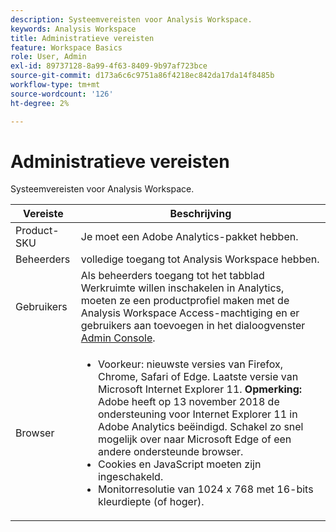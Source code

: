 ```yaml
---
description: Systeemvereisten voor Analysis Workspace.
keywords: Analysis Workspace
title: Administratieve vereisten
feature: Workspace Basics
role: User, Admin
exl-id: 89737128-8a99-4f63-8409-9b97af723bce
source-git-commit: d173a6c6c9751a86f4218ec842da17da14f8485b
workflow-type: tm+mt
source-wordcount: '126'
ht-degree: 2%

---
```


# Administratieve vereisten

Systeemvereisten voor Analysis Workspace.

| Vereiste | Beschrijving |
|--- |--- |
| Product-SKU | Je moet een Adobe Analytics-pakket hebben. |
| Beheerders | volledige toegang tot Analysis Workspace hebben. |
| Gebruikers | Als beheerders toegang tot het tabblad Werkruimte willen inschakelen in Analytics, moeten ze een productprofiel maken met de Analysis Workspace Access-machtiging en er gebruikers aan toevoegen in het dialoogvenster [Admin Console](/help/admin/admin-console/permissions/product-profile.md). |
| Browser | <ul><li>Voorkeur: nieuwste versies van Firefox, Chrome, Safari of Edge. Laatste versie van Microsoft Internet Explorer 11. **Opmerking:**  Adobe heeft op 13 november 2018 de ondersteuning voor Internet Explorer 11 in Adobe Analytics beëindigd. Schakel zo snel mogelijk over naar Microsoft Edge of een andere ondersteunde browser.</li><li>Cookies en JavaScript moeten zijn ingeschakeld.</li><li>Monitorresolutie van 1024 x 768 met 16-bits kleurdiepte (of hoger).</li></ul> |
